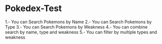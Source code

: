 # Pokedex-Test

1.- You can Search Pokemons by Name
2.- You can Search Pokemons by Type
3.- You can Search Pokemons by Weakness
4.- You can combine search by name, type and weakness
5.- You can filter by multiple types and weakness
